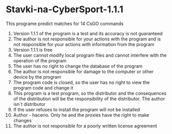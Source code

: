 # Stavki-na-CyberSport-1.1.1
This programe predict matches for 14 CsGO commands
1) Version 1.1.1 of the program is a test and its accuracy is not guaranteed
2) The author is not responsible for your actions with the program and is not responsible for your actions with information from the program
3) Version 1.1.1 is free
4) The user cannot modify local program files and cannot interfere with the operation of the program
5) The user has no right to change the database of the program
6) The author is not responsible for damage to the computer or other device by the program
7) The program code is closed, so the user has no right to view the program code and change it
8) This program is a test program, so the distributor and the consequences of the distribution will be the responsibility of the distributor. The author isn`t distributor
9) If the user refuses to install the program will not be installed
10) Author - hacerio. Only he and the proxies have the right to make changes
11) The author is not responsible for a poorly written license agreement
